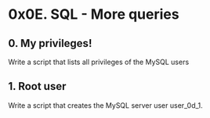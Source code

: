 # 0x0E. SQL - More queries
## 0. My privileges!
Write a script that lists all privileges of the MySQL users
## 1. Root user
Write a script that creates the MySQL server user user_0d_1.

